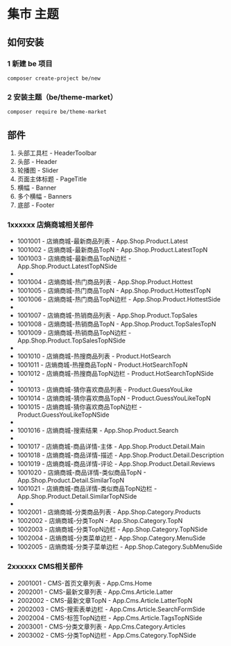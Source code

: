 # 集市 主题


## 如何安装

### 1 新建 be 项目

    composer create-project be/new

### 2 安装主题（be/theme-market）

    composer require be/theme-market



## 部件

1. 头部工具栏 - HeaderToolbar
2. 头部 - Header
3. 轮播图 - Slider
4. 页面主体标题 - PageTitle
5. 横幅 - Banner
6. 多个横幅 - Banners
7. 底部 - Footer


### 1xxxxxx 店熵商城相关部件
* 1001001 - 店熵商城-最新商品列表 - App.Shop.Product.Latest
* 1001002 - 店熵商城-最新商品TopN - App.Shop.Product.LatestTopN
* 1001003 - 店熵商城-最新商品TopN边栏 - App.Shop.Product.LatestTopNSide
* 
* 1001004 - 店熵商城-热门商品列表 - App.Shop.Product.Hottest
* 1001005 - 店熵商城-热门商品TopN - App.Shop.Product.HottestTopN
* 1001006 - 店熵商城-热门商品TopN边栏 - App.Shop.Product.HottestSide
* 
* 1001007 - 店熵商城-热销商品列表 - App.Shop.Product.TopSales
* 1001008 - 店熵商城-热销商品TopN - App.Shop.Product.TopSalesTopN
* 1001009 - 店熵商城-热销商品TopN边栏 - App.Shop.Product.TopSalesTopNSide
* 
* 1001010 - 店熵商城-热搜商品列表 - Product.HotSearch
* 1001011 - 店熵商城-热搜商品TopN - Product.HotSearchTopN
* 1001012 - 店熵商城-热搜商品TopN边栏 - Product.HotSearchTopNSide
* 
* 1001013 - 店熵商城-猜你喜欢商品列表 - Product.GuessYouLike
* 1001014 - 店熵商城-猜你喜欢商品TopN - Product.GuessYouLikeTopN
* 1001015 - 店熵商城-猜你喜欢商品TopN边栏 - Product.GuessYouLikeTopNSide
* 
* 1001016 - 店熵商城-搜索结果 - App.Shop.Product.Search
* 
* 1001017 - 店熵商城-商品详情-主体 - App.Shop.Product.Detail.Main
* 1001018 - 店熵商城-商品详情-描述 - App.Shop.Product.Detail.Description
* 1001019 - 店熵商城-商品详情-评论 - App.Shop.Product.Detail.Reviews
* 1001020 - 店熵商城-商品详情-类似商品TopN - App.Shop.Product.Detail.SimilarTopN
* 1001021 - 店熵商城-商品详情-类似商品TopN边栏 - App.Shop.Product.Detail.SimilarTopNSide
* 
* 1002001 - 店熵商城-分类商品列表 - App.Shop.Category.Products
* 1002002 - 店熵商城-分类TopN - App.Shop.Category.TopN
* 1002003 - 店熵商城-分类TopN边栏 - App.Shop.Category.TopNSide
* 1002004 - 店熵商城-分类菜单边栏 - App.Shop.Category.MenuSide
* 1002005 - 店熵商城-分类子菜单边栏 - App.Shop.Category.SubMenuSide


### 2xxxxxx CMS相关部件
* 2001001 - CMS-首页文章列表 - App.Cms.Home
* 2002001 - CMS-最新文章列表 - App.Cms.Article.Latter
* 2002002 - CMS-最新文章TopN - App.Cms.Article.LatterTopN
* 2002003 - CMS-搜索表单边栏 - App.Cms.Article.SearchFormSide
* 2002004 - CMS-标签TopN边栏 - App.Cms.Article.TagsTopNSide
* 2003001 - CMS-分类文章列表 - App.Cms.Category.Articles
* 2003002 - CMS-分类TopN边栏 - App.Cms.Category.TopNSide
